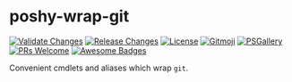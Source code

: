 # poshy-wrap-git

[![Validate Changes](https://github.com/pwshrc/poshy-wrap-git/actions/workflows/validate.yml/badge.svg)](https://github.com/pwshrc/poshy-wrap-git/actions/workflows/validate.yml)
[![Release Changes](https://github.com/pwshrc/poshy-wrap-git/actions/workflows/release.yml/badge.svg)](https://github.com/pwshrc/poshy-wrap-git/actions/workflows/release.yml)
[![License](https://img.shields.io/github/license/pwshrc/poshy-wrap-git)](./LICENSE.txt)
[![Gitmoji](https://img.shields.io/badge/gitmoji-%20😜%20😍-FFDD67.svg?style=flat-square)](https://gitmoji.carloscuesta.me/)
[![PSGallery](https://img.shields.io/powershellgallery/dt/poshy-wrap-git.svg)](https://www.powershellgallery.com/packages/poshy-wrap-git)
[![PRs Welcome](https://img.shields.io/badge/PRs-welcome-brightgreen.svg?style=flat-square)](http://makeapullrequest.com)
[![Awesome Badges](https://img.shields.io/badge/badges-awesome-green.svg)](https://github.com/Naereen/badges)

Convenient cmdlets and aliases which wrap `git`.

